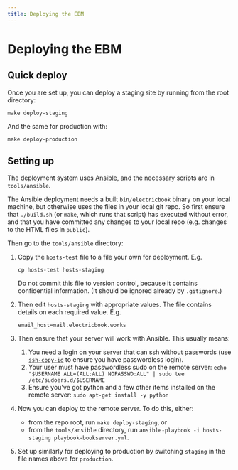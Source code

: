 ```yaml
---
title: Deploying the EBM
---
```


# Deploying the EBM

## Quick deploy

Once you are set up, you can deploy a staging site by running from the root directory:

    make deploy-staging

And the same for production with:

    make deploy-production

## Setting up

The deployment system uses [Ansible](https://www.ansible.com), and the necessary scripts are in `tools/ansible`.

The Ansible deployment needs a built `bin/electricbook` binary on your local machine, but otherwise uses the files in your local git repo. So first ensure that `./build.sh` (or `make`, which runs that script) has executed without error, and that you have committed any changes to your local repo (e.g. changes to the HTML files in `public`).

Then go to the `tools/ansible` directory:

1. Copy the `hosts-test` file to a file your own for deployment. E.g.

       cp hosts-test hosts-staging

    Do not commit this file to version control, because it contains confidential information. (It should be ignored already by `.gitignore`.)

2. Then edit `hosts-staging` with appropriate values. The file contains details on each required value. E.g.

   ```
   email_host=mail.electricbook.works
   ```

3. Then ensure that your server will work with Ansible. This usually means:

    1. You need a login on your server that can ssh without passwords (use [`ssh-copy-id`](https://www.ssh.com/ssh/copy-id) to ensure you have passwordless login).
    2. Your user must have passwordless sudo on the remote server: `echo "$USERNAME ALL=(ALL:ALL) NOPASSWD:ALL" | sudo tee /etc/sudoers.d/$USERNAME`
    3. Ensure you've got python and a few other items installed on the remote server: `sudo apt-get install -y python`

4. Now you can deploy to the remote server. To do this, either:

    - from the repo root, run `make deploy-staging`, or
    - from the `tools/ansible` directory, run `ansible-playbook -i hosts-staging playbook-bookserver.yml`.

5. Set up similarly for deploying to production by switching `staging` in the file names above for `production`.
